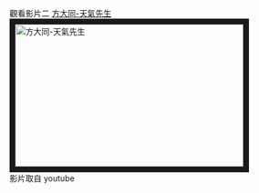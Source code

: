 觀看影片二
<a href="https://www.youtube.com/watch?v=aFkMh3PSGik" target="_blank">方大同-天氣先生</a><br>
<a href="http://www.youtube.com/watch?v=aFkMh3PSGik" target="_blank"><img src="http://img.youtube.com/vi/_aFkMh3PSGik/0.jpg" 
alt="方大同-天氣先生" width="400" height="250" border="10" /></a>
<br>影片取自 youtube




